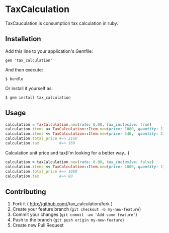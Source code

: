 # TaxCalculation

TaxCauculation is consumption tax calculation in ruby.

## Installation

Add this line to your application's Gemfile:

    gem 'tax_calculation'

And then execute:

    $ bundle

Or install it yourself as:

    $ gem install tax_calculation

## Usage

```ruby
calculation = TaxCalculation.new(rate: 0.08, tax_inclusive: true)
calculation.items << TaxCalculation::Item.new(price: 1080, quantity: 1)
calculation.items << TaxCalculation::Item.new(price: 540,  quantity: 2)
calculation.total_price #=> 2160
calculation.tax         #=> 160
```

Calculation unit price and tax(I'm looking for a better way...)

```ruby
calculation = taxCalculation.new(rate: 0.08, tax_inclusive: false)
calculation.items << TaxCalculation::Item.new(price: 1000, quantity: 1)
calculation.total_price #=> 1080
calculation.tax         #=> 80
```



## Contributing

1. Fork it ( http://github.com/<my-github-username>/tax_calculation/fork )
2. Create your feature branch (`git checkout -b my-new-feature`)
3. Commit your changes (`git commit -am 'Add some feature'`)
4. Push to the branch (`git push origin my-new-feature`)
5. Create new Pull Request
